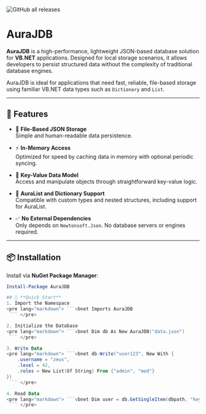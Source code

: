 ![GitHub all releases](https://img.shields.io/github/downloads/Nothing-Just-a-Code/AuraJDB/total?style=for-the-badge)


# AuraJDB

**AuraJDB** is a high-performance, lightweight JSON-based database solution for **VB.NET** applications. Designed for local storage scenarios, it allows developers to persist structured data without the complexity of traditional database engines.

AuraJDB is ideal for applications that need fast, reliable, file-based storage using familiar VB.NET data types such as `Dictionary` and `List`.

---

## 🔧 Features

- 🧾 **File-Based JSON Storage**  
  Simple and human-readable data persistence.

- ⚡ **In-Memory Access**  
  Optimized for speed by caching data in memory with optional periodic syncing.

- 🧱 **Key-Value Data Model**  
  Access and manipulate objects through straightforward key-value logic.

- 🧩 **AuraList and Dictionary Support**  
  Compatible with custom types and nested structures, including support for AuraList.

- ✅ **No External Dependencies**  
  Only depends on `Newtonsoft.Json`. No database servers or engines required.

---

## 📦 Installation

Install via **NuGet Package Manager**:

```powershell
Install-Package AuraJDB

## 🚀 **Quick Start**
1. Import the Namespace
<pre lang="markdown"> ```vbnet Imports AuraJDB
 ``` </pre>

2. Initialize the Database
<pre lang="markdown"> ```vbnet Dim db As New AuraJDB("data.json")
 ``` </pre>

3. Write Data
<pre lang="markdown"> ```vbnet db.Write("user123", New With {
    .username = "zeus",
    .level = 42,
    .roles = New List(Of String) From {"admin", "mod"}
})
 ``` </pre>

4. Read Data
<pre lang="markdown"> ```vbnet Dim user = db.GetSingleItem(dbpath, "key")
 ``` </pre>
